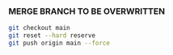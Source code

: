 ### MERGE BRANCH TO BE OVERWRITTEN

```bash
git checkout main
git reset --hard reserve
git push origin main --force
```